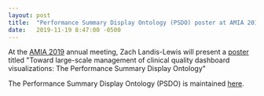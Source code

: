 ```yaml
---
layout: post
title:  "Performance Summary Display Ontology (PSDO) poster at AMIA 2019"
date:   2019-11-19 8:47:00 -0500
---
```


At the [AMIA 2019](https://www.amia.org/amia2019) annual meeting, Zach Landis-Lewis will present a [poster]({{site.baseurl}}/assets/img/AMIA_2019_PSDO_poster.pdf) titled "Toward large-scale management of clinical quality dashboard visualizations: The Performance Summary Display Ontology"

The Performance Summary Display Ontology (PSDO) is maintained [here](https://github.com/Display-Lab/psdo).

